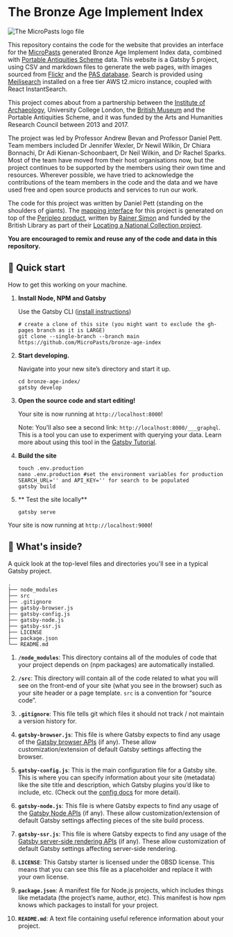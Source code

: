# The Bronze Age Implement Index

![The MicroPasts logo file](https://live.staticflickr.com/7452/12071276593_f35b8d8215_w.jpg)

This repository contains the code for the website that provides an interface for the [MicroPasts](https://micropasts.org) generated Bronze Age Implement Index
data, combined with [Portable Antiquities Scheme](https://finds.org.uk) data. This website is a Gatsby 5 project, using CSV and markdown files to generate the
web pages, with images sourced from [Flickr](https://flickr.com/micropasts) and the [PAS database](https://finds.org.uk). Search is provided using [Meilisearch](https://www.meilisearch.com/) 
installed on a free tier AWS t2.micro instance, coupled with React InstantSearch.

This project comes about from a partnership between the [Institute of Archaeology](https://www.ucl.ac.uk/archaeology), University College London, the [British Museum](https://britishmuseum.org) and the Portable Antiquities Scheme, 
and it was funded by the Arts and Humanities Research Council between 2013 and 2017. 

The project was led by Professor Andrew Bevan and Professor Daniel Pett. Team members included Dr Jennifer Wexler, Dr Newil Wilkin, Dr Chiara Bonnachi, Dr Adi Kienan-Schoonbaert,
Dr Neil Wilkin, and Dr Rachel Sparks. Most of the team have moved from their host organisations now, but the project continues to be supported
by the members using their own time and resources. Wherever possible, we have tried to acknowledge the contributions of 
the team members in the code and the data and we have used free and open source products and services to run our work. 

The code for this project was written by Daniel Pett (standing on the shoulders of giants). The [mapping interface](https://github.com/MicroPasts/mapping-the-bronze-age) for this 
project is generated on top of the [Peripleo product](https://github.com/britishlibrary/peripleo-lanc), written by [Rainer Simon](https://rainersimon.io) and funded by the 
British Library as part of their [Locating a National Collection project](https://www.bl.uk/projects/locating-a-national-collection).

**You are encouraged to remix and reuse any of the code and data in this repository.**

## 🚀 Quick start

How to get this working on your machine. 

1.  **Install Node, NPM and Gatsby**

    Use the Gatsby CLI ([install instructions](https://www.gatsbyjs.com/docs/tutorial/part-0/#gatsby-cli))

    ```shell
    # create a clone of this site (you might want to exclude the gh-pages branch as it is LARGE)
    git clone --single-branch --branch main https://github.com/MicroPasts/bronze-age-index
    ```

1.  **Start developing.**

    Navigate into your new site’s directory and start it up.

    ```shell
    cd bronze-age-index/
    gatsby develop
    ```

1.  **Open the source code and start editing!**

    Your site is now running at `http://localhost:8000`!

    Note: You'll also see a second link: `http://localhost:8000/___graphql`. This is a tool you can use to experiment with querying your data. Learn more about using this tool in the [Gatsby Tutorial](https://www.gatsbyjs.com/docs/tutorial/part-4/#use-graphiql-to-explore-the-data-layer-and-write-graphql-queries).
2.  **Build the site**

    ```shell
    touch .env.production
    nano .env.production #set the environment variables for production SEARCH_URL='' and API_KEY='' for search to be populated
    gatsby build
    ```
3. ** Test the site locally**

    ```shell
    gatsby serve
    ``` 
Your site is now running at `http://localhost:9000`!

## 🧐 What's inside?

A quick look at the top-level files and directories you'll see in a typical Gatsby project.

    .
    ├── node_modules
    ├── src
    ├── .gitignore
    ├── gatsby-browser.js
    ├── gatsby-config.js
    ├── gatsby-node.js
    ├── gatsby-ssr.js
    ├── LICENSE
    ├── package.json
    └── README.md

1.  **`/node_modules`**: This directory contains all of the modules of code that your project depends on (npm packages) are automatically installed.

1.  **`/src`**: This directory will contain all of the code related to what you will see on the front-end of your site (what you see in the browser) such as your site header or a page template. `src` is a convention for “source code”.

1.  **`.gitignore`**: This file tells git which files it should not track / not maintain a version history for.

1.  **`gatsby-browser.js`**: This file is where Gatsby expects to find any usage of the [Gatsby browser APIs](https://www.gatsbyjs.com/docs/reference/config-files/gatsby-browser/) (if any). These allow customization/extension of default Gatsby settings affecting the browser.

1.  **`gatsby-config.js`**: This is the main configuration file for a Gatsby site. This is where you can specify information about your site (metadata) like the site title and description, which Gatsby plugins you’d like to include, etc. (Check out the [config docs](https://www.gatsbyjs.com/docs/reference/config-files/gatsby-config/) for more detail).

1.  **`gatsby-node.js`**: This file is where Gatsby expects to find any usage of the [Gatsby Node APIs](https://www.gatsbyjs.com/docs/reference/config-files/gatsby-node/) (if any). These allow customization/extension of default Gatsby settings affecting pieces of the site build process.

1.  **`gatsby-ssr.js`**: This file is where Gatsby expects to find any usage of the [Gatsby server-side rendering APIs](https://www.gatsbyjs.com/docs/reference/config-files/gatsby-ssr/) (if any). These allow customization of default Gatsby settings affecting server-side rendering.

1.  **`LICENSE`**: This Gatsby starter is licensed under the 0BSD license. This means that you can see this file as a placeholder and replace it with your own license.

1.  **`package.json`**: A manifest file for Node.js projects, which includes things like metadata (the project’s name, author, etc). This manifest is how npm knows which packages to install for your project.

1.  **`README.md`**: A text file containing useful reference information about your project.



